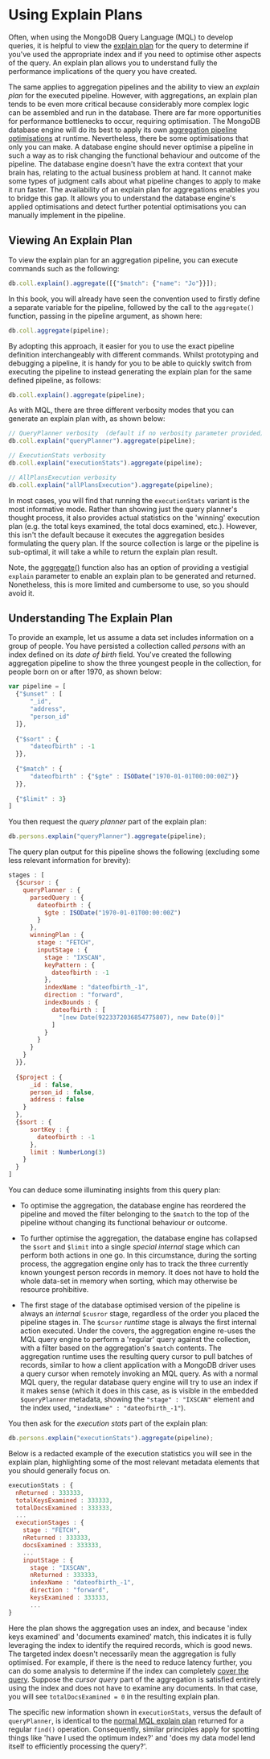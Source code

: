 # Using Explain Plans

Often, when using the MongoDB Query Language (MQL) to develop queries, it is helpful to view the [explain plan](https://docs.mongodb.com/manual/reference/method/db.collection.explain/) for the query to determine if you've used the appropriate index and if you need to optimise other aspects of the query. An explain plan allows you to understand fully the performance implications of the query you have created.

The same applies to aggregation pipelines and the ability to view an _explain plan_ for the executed pipeline. However, with aggregations, an explain plan tends to be even more critical because considerably more complex logic can be assembled and run in the database. There are far more opportunities for performance bottlenecks to occur, requiring optimisation. The MongoDB database engine will do its best to apply its own [aggregation pipeline optimisations](https://docs.mongodb.com/manual/core/aggregation-pipeline-optimization/) at runtime. Nevertheless, there be some optimisations that only you can make. A database engine should never optimise a pipeline in such a way as to risk changing the functional behaviour and outcome of the pipeline. The database engine doesn't have the extra context that your brain has, relating to the actual business problem at hand. It cannot make some types of judgment calls about what pipeline changes to apply to make it run faster. The availability of an explain plan for aggregations enables you to bridge this gap. It allows you to understand the database engine's applied optimisations and detect further potential optimisations you can manually implement in the pipeline.


## Viewing An Explain Plan

To view the explain plan for an aggregation pipeline, you can execute commands such as the following:

```javascript
db.coll.explain().aggregate([{"$match": {"name": "Jo"}}]);
```

In this book, you will already have seen the convention used to firstly define a separate variable for the pipeline, followed by the call to the `aggregate()` function, passing in the pipeline argument, as shown here:

```javascript
db.coll.aggregate(pipeline);
```

By adopting this approach, it easier for you to use the exact pipeline definition interchangeably with different commands. Whilst prototyping and debugging a pipeline, it is handy for you to be able to quickly switch from executing the pipeline to instead generating the explain plan for the same defined pipeline, as follows:

```javascript
db.coll.explain().aggregate(pipeline);
```

As with MQL, there are three different verbosity modes that you can generate an explain plan with, as shown below:

```javascript
// QueryPlanner verbosity  (default if no verbosity parameter provided)
db.coll.explain("queryPlanner").aggregate(pipeline);
```

```javascript
// ExecutionStats verbosity
db.coll.explain("executionStats").aggregate(pipeline);
```

```javascript
// AllPlansExecution verbosity 
db.coll.explain("allPlansExecution").aggregate(pipeline);
```

In most cases, you will find that running the `executionStats` variant is the most informative mode. Rather than showing just the query planner's thought process, it also provides actual statistics on the 'winning' execution plan (e.g. the total keys examined, the total docs examined, etc.). However, this isn't the default because it executes the aggregation besides formulating the query plan. If the source collection is large or the pipeline is sub-optimal, it will take a while to return the explain plan result.

Note, the [aggregate()](https://docs.mongodb.com/manual/reference/method/db.collection.aggregate/) function also has an option of providing a vestigial `explain` parameter to enable an explain plan to be generated and returned. Nonetheless, this is more limited and cumbersome to use, so you should avoid it.


## Understanding The Explain Plan

To provide an example, let us assume a data set includes information on a group of people. You have persisted a collection called _persons_ with an index defined on its _date of birth_ field. You've created the following aggregation pipeline to show the three youngest people in the collection, for people born on or after 1970, as shown below:

```javascript
var pipeline = [
  {"$unset" : [
      "_id",
      "address",
      "person_id"
  ]},
  
  {"$sort" : {
      "dateofbirth" : -1
  }},
  
  {"$match" : {
      "dateofbirth" : {"$gte" : ISODate("1970-01-01T00:00:00Z")}
  }},
  
  {"$limit" : 3}
]
```

You then request the _query planner_ part of the explain plan:

```javascript
db.persons.explain("queryPlanner").aggregate(pipeline);
```

The query plan output for this pipeline shows the following (excluding some less relevant information for brevity):

```javascript
stages : [
  {$cursor : {
    queryPlanner : {
      parsedQuery : {
        dateofbirth : {
          $gte : ISODate("1970-01-01T00:00:00Z")
        }
      },
      winningPlan : {
        stage : "FETCH",
        inputStage : {
          stage : "IXSCAN",
          keyPattern : {
            dateofbirth : -1
          },
          indexName : "dateofbirth_-1",
          direction : "forward",
          indexBounds : {
            dateofbirth : [
              "[new Date(9223372036854775807), new Date(0)]"
            ]
          }
        }
      }
    }
  }},
  
  {$project : {
      _id : false,
      person_id : false,
      address : false
    }
  },
  {$sort : {
      sortKey : {
        dateofbirth : -1
      },
      limit : NumberLong(3)
    }
  }
]
```

You can deduce some illuminating insights from this query plan:

 * To optimise the aggregation, the database engine has reordered the pipeline and moved the filter belonging to the `$match` to the top of the pipeline without changing its functional behaviour or outcome.
 
 * To further optimise the aggregation, the database engine has collapsed the `$sort` and `$limit` into a single _special internal_ stage which can perform both actions in one go. In this circumstance, during the sorting process, the aggregation engine only has to track the three currently known youngest person records in memory. It does not have to hold the whole data-set in memory when sorting, which may otherwise be resource prohibitive.
 
 * The first stage of the database optimised version of the pipeline is always an _internal_ `$cusror` stage, regardless of the order you placed the pipeline stages in. The `$cursor` _runtime_ stage is always the first internal action executed. Under the covers, the aggregation engine re-uses the MQL query engine to perform a 'regular' query against the collection, with a filter based on the aggregation's `$match` contents. The aggregation runtime uses the resulting query cursor to pull batches of records, similar to how a client application with a MongoDB driver uses a query cursor when remotely invoking an MQL query. As with a normal MQL query, the regular database query engine will try to use an index if it makes sense (which it does in this case, as is visible in the embedded  `$queryPlanner` metadata, showing the `"stage" : "IXSCAN"` element and the index used, `"indexName" : "dateofbirth_-1"`). 

You then ask for the _execution stats_ part of the explain plan:

```javascript
db.persons.explain("executionStats").aggregate(pipeline);
```

Below is a redacted example of the execution statistics you will see in the explain plan, highlighting some of the most relevant metadata elements that you should generally focus on.

```javascript
executionStats : {
  nReturned : 333333,
  totalKeysExamined : 333333,
  totalDocsExamined : 333333,
  ...
  executionStages : {
    stage : "FETCH",
    nReturned : 333333,
    docsExamined : 333333,
    ...
    inputStage : {
      stage : "IXSCAN",
      nReturned : 333333,
      indexName : "dateofbirth_-1",
      direction : "forward",
      keysExamined : 333333,
      ...
}
```

Here the plan shows the aggregation uses an index, and because 'index keys examined' and 'documents examined' match, this indicates it is fully leveraging the index to identify the required records, which is good news. The targeted index doesn't necessarily mean the aggregation is fully optimised. For example, if there is the need to reduce latency further, you can do some analysis to determine if the index can completely [cover the query](https://docs.mongodb.com/manual/core/query-optimization/#covered-query). Suppose the _cursor query_ part of the aggregation is satisfied entirely using the index and does not have to examine any documents. In that case, you will see `totalDocsExamined = 0` in the resulting explain plan. 

The specific new information shown in `executionStats`, versus the default of `queryPlanner`, is identical to the [normal MQL explain plan](https://docs.mongodb.com/manual/tutorial/analyze-query-plan/) returned for a regular `find()` operation. Consequently, similar principles apply for spotting things like 'have I used the optimum index?' and 'does my data model lend itself to efficiently processing the query?'.

